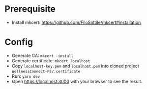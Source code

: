 # Prerequisite

- Install mkcert: <https://github.com/FiloSottile/mkcert#installation>

# Config

- Generate CA: `mkcert -install`
- Generate certificate: `mkcert localhost`
- Copy `localhost-key.pem` and `localhost.pem` into cloned project `WellnessConnect-FE/.certificate`
- Run: `yarn dev`
- Open [https://localhost:3000](https://localhost:3000) with your browser to see the result.
